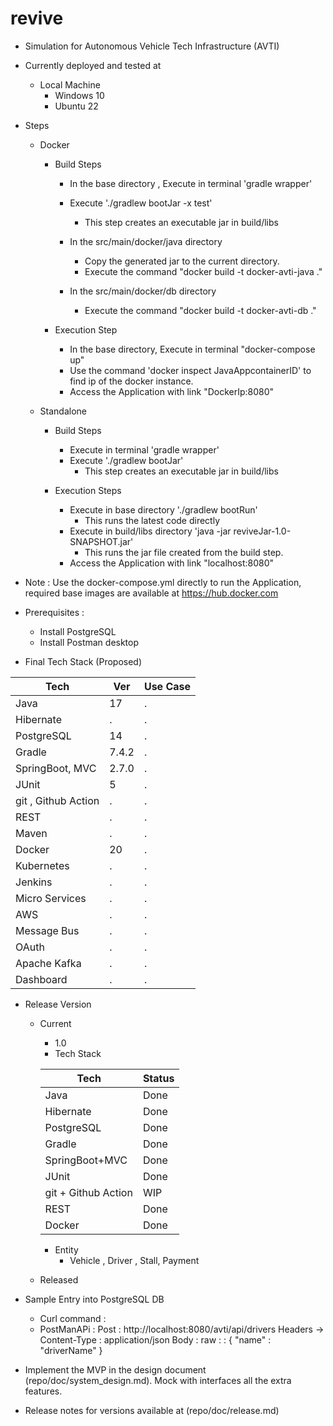 # revive

* Simulation for Autonomous Vehicle Tech Infrastructure (AVTI)

* Currently deployed and tested at
  * Local Machine
    * Windows 10
    * Ubuntu 22

* Steps
  * Docker
    * Build Steps
      * In the base directory , Execute in terminal 'gradle wrapper'
      * Execute './gradlew bootJar -x test'
        * This step creates an executable jar in build/libs

      * In the src/main/docker/java directory
        * Copy the generated jar to the current directory.
        * Execute the command "docker build -t docker-avti-java ."
      * In the src/main/docker/db directory
        * Execute the command "docker build -t docker-avti-db ."

    * Execution Step
      * In the base directory, Execute in terminal "docker-compose up"
      * Use the command 'docker inspect JavaAppcontainerID' to find ip of the docker instance.
      * Access the Application with link "DockerIp:8080"

  * Standalone
    * Build Steps
      * Execute in terminal 'gradle wrapper'
      * Execute './gradlew bootJar'
        * This step creates an executable jar in build/libs

    * Execution Steps
      * Execute in base directory './gradlew bootRun'
        * This runs the latest code directly
      * Execute in build/libs directory 'java -jar reviveJar-1.0-SNAPSHOT.jar'
        * This runs the jar file created from the build step.
      * Access the Application with link "localhost:8080"

* Note : Use the docker-compose.yml directly to run the Application, required base images are available at https://hub.docker.com

* Prerequisites :
  * Install PostgreSQL
  * Install Postman desktop

*  Final Tech Stack (Proposed)

  |Tech | Ver | Use Case |
  |--|--|--|
  | Java | 17  | . |
  | Hibernate | . | . |
  | PostgreSQL | 14 |   . |
  | Gradle | 7.4.2 | . |
  | SpringBoot, MVC | 2.7.0 | . |
  | JUnit | 5 | . |
  | git , Github Action | . | . |
  | REST | . | . |
  | Maven | . | . |
  | Docker | 20 | . |
  | Kubernetes | . |. |
  | Jenkins | . |. |
  | Micro Services | . |. |
  | AWS | . |. |
  | Message Bus| . |. |
  | OAuth | . |. |
  | Apache Kafka | . |. |
  | Dashboard | . |. |

* Release Version
	* Current  
		* 1.0
      * Tech Stack

      |Tech | Status |
      |--|--|
      | Java | Done |
      | Hibernate | Done |
      | PostgreSQL | Done |
      | Gradle | Done |
      | SpringBoot+MVC | Done |
      | JUnit | Done |
      | git + Github Action | WIP |
      | REST | Done |
      | Docker | Done |

      * Entity
        * Vehicle , Driver , Stall, Payment
  * Released


* Sample Entry into PostgreSQL DB
  * Curl command :
  * PostManAPi : Post : http://localhost:8080/avti/api/drivers
      Headers -> Content-Type : application/json
	    Body : raw :  : { "name" : "driverName" }


* Implement the MVP in the design document (repo/doc/system_design.md). Mock with interfaces all the extra features.

* Release notes for versions available at (repo/doc/release.md)
